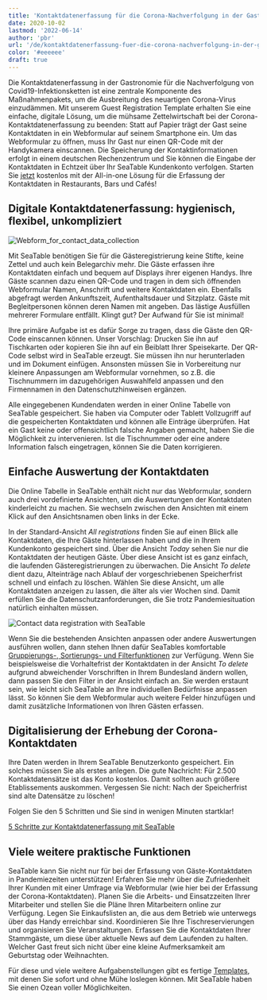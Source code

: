 ```yaml
---
title: 'Kontaktdatenerfassung für die Corona-Nachverfolgung in der Gastronomie'
date: 2020-10-02
lastmod: '2022-06-14'
author: 'pbr'
url: '/de/kontaktdatenerfassung-fuer-die-corona-nachverfolgung-in-der-gastronomie'
color: '#eeeeee'
draft: true
---
```


Die Kontaktdatenerfassung in der Gastronomie für die Nachverfolgung von Covid19-Infektionsketten ist eine zentrale Komponente des Maßnahmenpakets, um die Ausbreitung des neuartigen Corona-Virus einzudämmen. Mit unserem Guest Registration Template erhalten Sie eine einfache, digitale Lösung, um die mühsame Zettelwirtschaft bei der Corona-Kontaktdatenerfassung zu beenden: Statt auf Papier trägt der Gast seine Kontaktdaten in ein Webformular auf seinem Smartphone ein. Um das Webformular zu öffnen, muss Ihr Gast nur einen QR-Code mit der Handykamera einscannen. Die Speicherung der Kontaktinformationen erfolgt in einem deutschen Rechenzentrum und Sie können die Eingabe der Kontaktdaten in Echtzeit über Ihr SeaTable Kundenkonto verfolgen. Starten Sie [jetzt](https://seatable.io/registrierung/) kostenlos mit der All-in-one Lösung für die Erfassung der Kontaktdaten in Restaurants, Bars und Cafés!

## Digitale Kontaktdatenerfassung: hygienisch, flexibel, unkompliziert

![Webform_for_contact_data_collection](https://seatable.io/wp-content/uploads/2020/09/iphone_corona_app.png)

Mit SeaTable benötigen Sie für die Gästeregistrierung keine Stifte, keine Zettel und auch kein Belegarchiv mehr. Die Gäste erfassen ihre Kontaktdaten einfach und bequem auf Displays ihrer eigenen Handys. Ihre Gäste scannen dazu einen QR-Code und tragen in dem sich öffnenden Webformular Namen, Anschrift und weitere Kontaktdaten ein. Ebenfalls abgefragt werden Ankunftszeit, Aufenthaltsdauer und Sitzplatz. Gäste mit Begleitpersonen können deren Namen mit angeben. Das lästige Ausfüllen mehrerer Formulare entfällt. Klingt gut? Der Aufwand für Sie ist minimal!

Ihre primäre Aufgabe ist es dafür Sorge zu tragen, dass die Gäste den QR-Code einscannen können. Unser Vorschlag: Drucken Sie ihn auf Tischkarten oder kopieren Sie ihn auf ein Beiblatt Ihrer Speisekarte. Der QR-Code selbst wird in SeaTable erzeugt. Sie müssen ihn nur herunterladen und im Dokument einfügen. Ansonsten müssen Sie in Vorbereitung nur kleinere Anpassungen am Webformular vornehmen, so z.B. die Tischnummern im dazugehörigen Auswahlfeld anpassen und den Firmennamen in den Datenschutzhinweisen ergänzen.

Alle eingegebenen Kundendaten werden in einer Online Tabelle von SeaTable gespeichert. Sie haben via Computer oder Tablett Vollzugriff auf die gespeicherten Kontaktdaten und können alle Einträge überprüfen. Hat ein Gast keine oder offensichtlich falsche Angaben gemacht, haben Sie die Möglichkeit zu intervenieren. Ist die Tischnummer oder eine andere Information falsch eingetragen, können Sie die Daten korrigieren.

## Einfache Auswertung der Kontaktdaten

Die Online Tabelle in SeaTable enthält nicht nur das Webformular, sondern auch drei vordefinierte Ansichten, um die Auswertungen der Kontaktdaten kinderleicht zu machen. Sie wechseln zwischen den Ansichten mit einem Klick auf den Ansichtsnamen oben links in der Ecke.

In der Standard-Ansicht _All registrations_ finden Sie auf einen Blick alle Kontaktdaten, die Ihre Gäste hinterlassen haben und die in Ihrem Kundenkonto gespeichert sind. Über die Ansicht _Today_ sehen Sie nur die Kontaktdaten der heutigen Gäste. Über diese Ansicht ist es ganz einfach, die laufenden Gästeregistrierungen zu überwachen. Die Ansicht _To delete_ dient dazu, Alteinträge nach Ablauf der vorgeschriebenen Speicherfrist schnell und einfach zu löschen. Wählen Sie diese Ansicht, um alle Kontaktdaten anzeigen zu lassen, die älter als vier Wochen sind. Damit erfüllen Sie die Datenschutzanforderungen, die Sie trotz Pandemiesituation natürlich einhalten müssen.

![Contact data registration with SeaTable](https://seatable.de/wp-content/uploads/2020/09/SeaTable_for_contact_data_registration_corona_restaurant.png)

Wenn Sie die bestehenden Ansichten anpassen oder andere Auswertungen ausführen wollen, dann stehen Ihnen dafür SeaTables komfortable [Gruppierungs-, Sortierungs- und Filterfunktionen](https://seatable.io/docs/handbuch/datenmanagement/gruppierung-sortierung-filter/) zur Verfügung. Wenn Sie beispielsweise die Vorhaltefrist der Kontaktdaten in der Ansicht _To delete_ aufgrund abweichender Vorschriften in Ihrem Bundesland ändern wollen, dann passen Sie den Filter in der Ansicht einfach an. Sie werden erstaunt sein, wie leicht sich SeaTable an Ihre individuellen Bedürfnisse anpassen lässt. So können Sie dem Webformular auch weitere Felder hinzufügen und damit zusätzliche Informationen von Ihren Gästen erfassen.

## Digitalisierung der Erhebung der Corona-Kontaktdaten

Ihre Daten werden in Ihrem SeaTable Benutzerkonto gespeichert. Ein solches müssen Sie als erstes anlegen. Die gute Nachricht: Für 2.500 Kontaktdatensätze ist das Konto kostenlos. Damit sollten auch größere Etablissements auskommen. Vergessen Sie nicht: Nach der Speicherfrist sind alte Datensätze zu löschen!

Folgen Sie den 5 Schritten und Sie sind in wenigen Minuten startklar!

[5 Schritte zur Kontaktdatenerfassung mit SeaTable](/corona-gaesteregistrierung/#tab-id-1-active)

## Viele weitere praktische Funktionen

SeaTable kann Sie nicht nur für bei der Erfassung von Gäste-Kontaktdaten in Pandemiezeiten unterstützen! Erfahren Sie mehr über die Zufriedenheit Ihrer Kunden mit einer Umfrage via Webformular (wie hier bei der Erfassung der Corona-Kontaktdaten). Planen Sie die Arbeits- und Einsatzzeiten Ihrer Mitarbeiter und stellen Sie die Pläne Ihren Mitarbeitern online zur Verfügung. Legen Sie Einkaufslisten an, die aus dem Betrieb wie unterwegs über das Handy erreichbar sind. Koordinieren Sie Ihre Tischreservierungen und organisieren Sie Veranstaltungen. Erfassen Sie die Kontaktdaten Ihrer Stammgäste, um diese über aktuelle News auf dem Laufenden zu halten. Welcher Gast freut sich nicht über eine kleine Aufmerksamkeit am Geburtstag oder Weihnachten.

Für diese und viele weitere Aufgabenstellungen gibt es fertige [Templates](https://seatable.io/docs/templates/), mit denen Sie sofort und ohne Mühe loslegen können. Mit SeaTable haben Sie einen Ozean voller Möglichkeiten.
